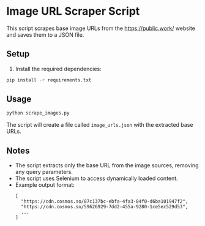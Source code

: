 # Image URL Scraper Script

This script scrapes base image URLs from the https://public.work/ website and saves them to a JSON file.

## Setup

1. Install the required dependencies:

```bash
pip install -r requirements.txt
```

## Usage

```bash
python scrape_images.py
```

The script will create a file called `image_urls.json` with the extracted base URLs.

## Notes

- The script extracts only the base URL from the image sources, removing any query parameters.
- The script uses Selenium to access dynamically loaded content.
- Example output format:
  ```
  [
    "https://cdn.cosmos.so/87c137bc-ebfa-4fa3-84f0-d6ba101947f2",
    "https://cdn.cosmos.so/59626929-7dd2-455a-9280-1ce5ec529d53",
    ...
  ]
  ```
